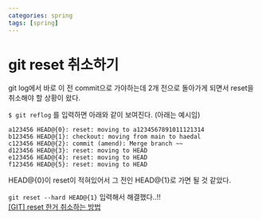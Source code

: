 ```yaml
---
categories: spring
tags: [spring]
---
```

# git reset 취소하기
git log에서 바로 이 전 commit으로 가야하는데 2개 전으로 돌아가게 되면서 reset을 취소해야 할 상황이 왔다.          
  
`$ git reflog` 를 입력하면 아래와 같이 보여진다. (아래는 예시임)              

```
a123456 HEAD@{0}: reset: moving to a1234567891011121314
b123456 HEAD@{1}: checkout: moving from main to haedal
c123456 HEAD@{2}: commit (amend): Merge branch ~~
d123456 HEAD@{3}: reset: moving to HEAD
e123456 HEAD@{4}: reset: moving to HEAD
f123456 HEAD@{5}: reset: moving to HEAD
```
HEAD@{0}이 reset이 적혀있어서 그 전인 HEAD@{1}로 가면 될 것 같았다.              

`git reset --hard HEAD@{1}` 입력해서 해결했다..!!                               
[[GIT] reset 한거 취소하는 방법](https://88240.tistory.com/284)